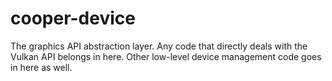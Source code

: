 # cooper-device

The graphics API abstraction layer. Any code that directly deals with the
Vulkan API belongs in here. Other low-level device management code goes in here
as well.
